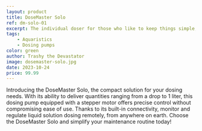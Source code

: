 ```yaml
---
layout: product
title: DoseMaster Solo
ref: dm-solo-01
excerpt: The individual doser for those who like to keep things simple, because who needs complications anyway?
tags:
    - Aquaristics
    - Dosing pumps
color: green
author: Trashy the Devastator
image: dosemaster-solo.jpg
date: 2023-10-24
price: 99.99
---
```


Introducing the DoseMaster Solo, the compact solution for your dosing needs. With its ability to deliver quantities ranging from a drop to 1 liter, this dosing pump equipped with a stepper motor offers precise control without compromising ease of use. Thanks to its built-in connectivity, monitor and regulate liquid solution dosing remotely, from anywhere on earth. Choose the DoseMaster Solo and simplify your maintenance routine today!
